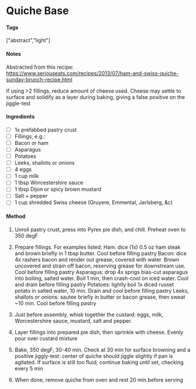 # Quiche Base
#### Tags
["abstract","light"]

#### Notes
Abstracted from this recipe: https://www.seriouseats.com/recipes/2013/07/ham-and-swiss-quiche-sunday-brunch-recipe.html

If using >2 fillings, reduce amount of cheese used. Cheese may settle to surface and solidify as a layer during baking, giving a false positive on the jiggle-test

#### Ingredients
 - [ ] 1x prefabbed pastry crust
 - [ ] Fillings, e.g.:
  - [ ] Bacon or ham
  - [ ] Asparagus
  - [ ] Potatoes
  - [ ] Leeks, shallots or onions
 - [ ] 4 eggs
 - [ ] 1 cup milk
 - [ ] 1 tbsp Worcestershire sauce
 - [ ] 1 tbsp Dijon or spicy brown mustard
 - [ ] Salt + pepper
 - [ ] 1 cup shredded Swiss cheese (Gruyere, Emmental, Jarlsberg, &c)

#### Method
1. Unroll pastry crust, press into Pyrex pie dish, and chill. Preheat oven to 350 degF

2. Prepare fillings. For examples listed:
    Ham: dice (1x) 0.5 oz ham steak and brown briefly in 1 tbsp butter. Cool before filling pastry
    Bacon: dice 4x rashers bacon and render out grease, covered with water. Brown uncovered and strain off bacon, reserving grease for downstream use. Cool before filling pastry
    Asparagus: drop 4x sprigs bias-cut asparagus into boiling, salted water. Boil 1 min, then crash-cool on iced water. Cool and drain before filling pastry
    Potatoes: lightly boil 1x diced russet potato in salted water, 10 min. Drain and cool before filling pastry
    Leeks, shallots or onions: sautee briefly in butter or bacon grease, then sweat ~10 min. Cool before filling pastry

3. Just before assembly, whisk together the custard: eggs, milk, Worcestershire sauce, mustard, salt and pepper.

4. Layer fillings into prepared pie dish, then sprinkle with cheese. Evenly pour over custard mixture

5. Bake, 350 degF, 30-40 min. Check at 30 min for surface browning and a positive jiggly-test: center of quiche should jiggle slightly if pan is agitated. If surface is still too fluid, continue baking until set, checking every 5 min

6. When done, remove quiche from oven and rest 20 min before serving

